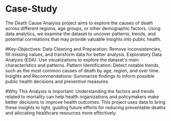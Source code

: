 # Case-Study
The Death Cause Analysis project aims to explore the causes of death across different regions, age groups, or other demographic factors. Using data analytics, we examine the dataset to uncover patterns, trends, and potential correlations that may provide valuable insights into public health.

#Key-Objectives:
Data Cleaning and Preparation: Remove inconsistencies, fill missing values, and transform data for better analysis.
Exploratory Data Analysis (EDA): Use visualizations to explore the dataset's main characteristics and patterns.
Pattern Identification: Detect notable trends, such as the most common causes of death by age, region, and over time.
Insights and Recommendations: Summarize findings to inform possible public health decisions and preventive measures.


#Why This Analysis is Important:
Understanding the factors and trends related to mortality can help health organizations and policymakers make better decisions to improve health outcomes. This project uses data to bring these insights to light, guiding future efforts for reducing preventable deaths and allocating healthcare resources more effectively.

